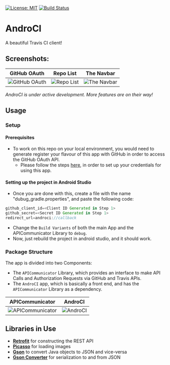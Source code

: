 [![License: MIT](https://img.shields.io/badge/License-MIT-Green.svg)](https://opensource.org/licenses/MIT) [![Build Status](https://travis-ci.org/siddharth2010/AndroCI.svg?branch=master)](https://travis-ci.org/siddharth2010/AndroCI)

# AndroCI

A beautiful Travis CI client!

## Screenshots:

| GitHub OAuth | Repo List | The Navbar
|:-------------:|:-------------:|:-------------:
| ![GitHub OAuth](https://github.com/siddharth2010/Android-Build-Client/blob/master/screenshots/authorization.png)|![Repo List](https://github.com/siddharth2010/Android-Build-Client/blob/master/screenshots/repo_list.png)|![The Navbar](https://github.com/siddharth2010/Android-Build-Client/blob/master/screenshots/navbar.png)|

_AndroCI is under active development. More features are on their way!_

## Usage

### Setup

#### Prerequisites
- To work on this repo on your local environment, you would need to generate register your flavour of this app with GitHub in order to access the GitHub OAuth API.
  - Please follow the steps [here](https://developer.github.com/apps/building-oauth-apps/creating-an-oauth-app/), in order to set up your credentials for using this app.

#### Setting up the project in Android Studio
- Once you are done with this, create a file with the name "dubug_gradle.properties", and paste the following code:
```groovy
github_client_id=<Client ID Generated in Step 1>
github_secret=<Secret ID Generated in Step 1>
redirect_url=androci://callback
```
- Change the `Build Variants` of both the main App and the APICommunicator Library to `debug`.
- Now, just rebuild the project in android studio, and it should work.

### Package Structure
The app is divided into two Components:
- The `APICommunicator` Library, which provides an interface to make API Calls and Authorization Requests via GitHub and Travis APIs.
- The `AndroCI` app, which is basically a front end, and has the `APICommunicator` Library as a dependency.


| APICommunicator | AndroCI 
|:-------------:|:-------------:
| ![APICommunicator](https://github.com/siddharth2010/Android-Build-Client/blob/master/screenshots/rest_services.png) | ![AndroCI](https://github.com/siddharth2010/Android-Build-Client/blob/master/screenshots/front_end.png)


## Libraries in Use
- [**Retrofit**](https://github.com/square/retrofit) for constructing the REST API
- [**Picasso**](https://github.com/square/picasso) for loading images
- [**Gson**](https://github.com/google/gson) to convert Java objects to JSON and vice-versa
- [**Gson Converter**](https://github.com/square/retrofit/tree/master/retrofit-converters/gson) for serialization to and from JSON
